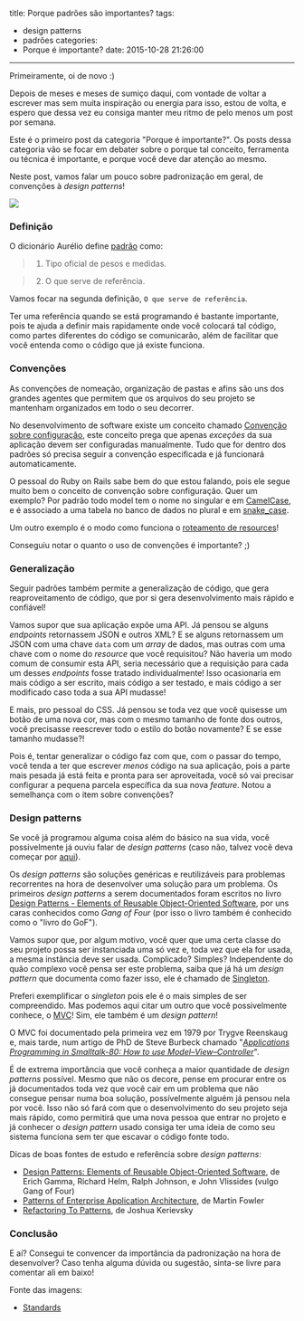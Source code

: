 title: Porque padrões são importantes?
tags:
  - design patterns
  - padrões
categories:
  - Porque é importante?
date: 2015-10-28 21:26:00
---
Primeiramente, oi de novo :)

Depois de meses e meses de sumiço daqui, com vontade de voltar a escrever mas sem muita inspiração ou energia para isso, estou de volta, e espero que dessa vez eu consiga manter meu ritmo de pelo menos um post por semana.

Este é o primeiro post da categoria "Porque é importante?". Os posts dessa categoria vão se focar em debater sobre o porque tal conceito, ferramenta ou técnica é importante, e porque você deve dar atenção ao mesmo.

Neste post, vamos falar um pouco sobre padronização em geral, de convenções à _design patterns_!

<img src="http://imgs.xkcd.com/comics/standards.png" />

<!-- more -->

### Definição

O dicionário Aurélio define [padrão](http://dicionariodoaurelio.com/padrao) como:

> 1. Tipo oficial de pesos e medidas.

> 2. O que serve de referência.

Vamos focar na segunda definição, `O que serve de referência`.

Ter uma referência quando se está programando é bastante importante, pois te ajuda a definir mais rapidamente onde você colocará tal código, como partes diferentes do código se comunicarão, além de facilitar que você entenda como o código que já existe funciona.

### Convenções

As convenções de nomeação, organização de pastas e afins são uns dos grandes agentes que permitem que os arquivos do seu projeto se mantenham organizados em todo o seu decorrer.

No desenvolvimento de software existe um conceito chamado [Convenção sobre configuração](https://en.wikipedia.org/wiki/Convention_over_configuration), este conceito prega que apenas _exceções_ da sua aplicação devem ser configuradas manualmente. Tudo que for dentro dos padrões só precisa seguir a convenção especificada e já funcionará automaticamente.

O pessoal do Ruby on Rails sabe bem do que estou falando, pois ele segue muito bem o conceito de convenção sobre configuração. Quer um exemplo? Por padrão todo model tem o nome no singular e em [CamelCase](https://en.wikipedia.org/wiki/CamelCase), e é associado a uma tabela no banco de dados no plural e em [snake_case](https://en.wikipedia.org/wiki/Snake_case).

Um outro exemplo é o modo como funciona o [roteamento de resources](http://guides.rubyonrails.org/routing.html#crud-verbs-and-actions)!

Conseguiu notar o quanto o uso de convenções é importante? ;)

### Generalização

Seguir padrões também permite a generalização de código, que gera reaproveitamento de código, que por si gera desenvolvimento mais rápido e confiável!

Vamos supor que sua aplicação expõe uma API. Já pensou se alguns _endpoints_ retornassem JSON e outros XML? E se alguns retornassem um JSON com uma chave `data` com um _array_ de dados, mas outras com uma chave com o nome do _resource_ que você requisitou? Não haveria um modo comum de consumir esta API, seria necessário que a requisição para cada um desses _endpoints_ fosse tratado individualmente! Isso ocasionaria em mais código a ser escrito, mais código a ser testado, e mais código a ser modificado caso toda a sua API mudasse!

E mais, pro pessoal do CSS. Já pensou se toda vez que você quisesse um botão de uma nova cor, mas com o mesmo tamanho de fonte dos outros, você precisasse reescrever todo o estilo do botão novamente? E se esse tamanho mudasse?!

Pois é, tentar generalizar o código faz com que, com o passar do tempo, você tenda a ter que escrever *menos* código na sua aplicação, pois a parte mais pesada já está feita e pronta para ser aproveitada, você só vai precisar configurar a pequena parcela específica da sua nova _feature_. Notou a semelhança com o item sobre convenções?

### Design patterns

Se você já programou alguma coisa além do básico na sua vida, você possivelmente já ouviu falar de _design patterns_ (caso não, talvez você deva começar por [aqui](/2015/02/01/Como-comecar-a-programar-ou-aprender-uma-nova-linguagem/)).

Os _design patterns_ são soluções genéricas e reutilizáveis para problemas recorrentes na hora de desenvolver uma solução para um problema. Os primeiros _design patterns_ a serem documentados foram escritos no livro [Design Patterns - Elements of Reusable Object-Oriented Software](http://c2.com/cgi/wiki?DesignPatternsBook), por uns caras conhecidos como _Gang of Four_ (por isso o livro também é conhecido como o "livro do GoF").

Vamos supor que, por algum motivo, você quer que uma certa classe do seu projeto possa ser instanciada uma só vez e, toda vez que ela for usada, a mesma instância deve ser usada. Complicado? Simples? Independente do quão complexo você pensa ser este problema, saiba que já há um _design pattern_ que documenta como fazer isso, ele é chamado de [Singleton](https://en.wikipedia.org/wiki/Singleton_pattern).

Preferi exemplificar o _singleton_ pois ele é o mais simples de ser compreendido. Mas podemos aqui citar um outro que você possivelmente conhece, o [MVC](http://martinfowler.com/eaaCatalog/modelViewController.html)! Sim, ele também é um _design pattern_!

O MVC foi documentado pela primeira vez em 1979 por Trygve Reenskaug e, mais tarde, num artigo de PhD de Steve Burbeck chamado "[_Applications Programming in Smalltalk-80: How to use Model–View–Controller_](http://www.math.sfedu.ru/smalltalk/gui/mvc.pdf)".

É de extrema importância que você conheça a maior quantidade de _design patterns_ possível. Mesmo que não os decore, pense em procurar entre os já documentados toda vez que você cair em um problema que não consegue pensar numa boa solução, possívelmente alguém já pensou nela por você. Isso não só fará com que o desenvolvimento do seu projeto seja mais rápido, como permitirá que uma nova pessoa que entrar no projeto e já conhecer o _design pattern_ usado consiga ter uma ideia de como seu sistema funciona sem ter que escavar o código fonte todo.

Dicas de boas fontes de estudo e referência sobre _design patterns_:

- [Design Patterns: Elements of Reusable Object-Oriented Software](http://c2.com/cgi/wiki?DesignPatternsBook), de Erich Gamma, Richard Helm, Ralph Johnson, e John Vlissides (vulgo  Gang of Four)
- [Patterns of Enterprise Application Architecture](http://martinfowler.com/books/eaa.html), de Martin Fowler
- [Refactoring To Patterns](http://martinfowler.com/books/r2p.html), de Joshua Kerievsky

### Conclusão

E aí? Consegui te convencer da importância da padronização na hora de desenvolver? Caso tenha alguma dúvida ou sugestão, sinta-se livre para comentar ali em baixo!

Fonte das imagens:

* [Standards](http://xkcd.com/927/)